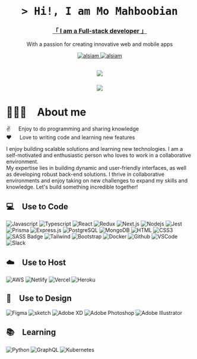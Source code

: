 <!-- Intro  -->
<h1 align="center">
<samp>&gt; Hi!, I am
        <b>Mo Mahboobian</b>
</samp>
</h1>
<h3 align="center"><a href="https://moreel.me">「  I am a Full-stack developer 」</a></h3>
<p align="center"> 
   With a passion for creating innovative web and mobile apps
</p>

<p align="center">
 <a href="https://www.linkedin.com/in/momahboobian/" target="_blank">
  <img src="https://img.shields.io/badge/LinkedIn-0077B5?style=for-the-badge&logo=linkedin&logoColor=white" alt="alsiam"/>
 </a>
        
 <a href="https://moreel.me" target="blank">
  <img src="https://img.shields.io/badge/Website-DC143C?style=for-the-badge&logo=medium&logoColor=white" alt="alsiam" />
 </a>
</p>
<br />

<div align="center">
  <img src="https://visitor-badge.laobi.icu/badge?page_id=momahboobian.momahboobian&"  />
</div>

###

<p align="center">
  <a href="https://github.com/momahboobian"><img src="https://readme-typing-svg.herokuapp.com?font=Fira+Code&weight=500&pause=1000&color=F9D978&width=435&lines=Passionate+Software+Developer+%F0%9F%9A%80;Full-Stack+Enthusiast+%F0%9F%92%BB;Code+Lover+%F0%9F%A7%A1;Tech+Explorer+%F0%9F%8C%8C;Continuous+Learner+%F0%9F%93%9A&center=true&width=380&height=45"></a>
</p>

<!-- <a href="https://komarev.com/ghpvc/?username=momahboobian">
  <img align="right" src="https://komarev.com/ghpvc/?username=momahboobian&label=Visitors&color=orange" />
</a> -->

<!-- About Section -->


# 👨🏻‍💻&emsp;About me

<p>
 ✌️ &emsp; Enjoy to do programming and sharing knowledge <br/>
 ❤️ &emsp; Love to writing code and learning new features <br/>

I enjoy building scalable solutions and learning new technologies. I am a self-motivated and enthusiastic person who loves to work in a collaborative environment. <br/>
My expertise lies in building dynamic and user-friendly interfaces, as well as developing robust back-end solutions. I thrive in collaborative environments and enjoy taking on new challenges to expand my skills and knowledge. Let's build something incredible together!

</p>

###

## 💻&emsp;Use to Code


![Javascript](https://img.shields.io/badge/Javascript-F0DB4F?style=for-the-badge&labelColor=black&logo=javascript&logoColor=F0DB4F)
![Typescript](https://img.shields.io/badge/Typescript-007acc?style=for-the-badge&labelColor=black&logo=typescript&logoColor=007acc)
![React](https://img.shields.io/badge/-React-61DBFB?style=for-the-badge&labelColor=black&logo=react&logoColor=61DBFB)
![Redux](https://img.shields.io/badge/Redux-593D88?style=for-the-badge&logo=redux&logoColor=white)
![Next.js](https://img.shields.io/badge/next.js-000000?style=for-the-badge&logo=nextdotjs&logoColor=white)
![Nodejs](https://img.shields.io/badge/Nodejs-3C873A?style=for-the-badge&labelColor=black&logo=node.js&logoColor=3C873A)
![Jest](https://img.shields.io/badge/jest-C21325?style=for-the-badge&labelColor=black&logo=jest&logoColor=C21325)
![Prisma](https://img.shields.io/badge/Prisma-1B222D?style=for-the-badge&labelColor=black&logo=prisma&logoColor=1B222D)
![Express.js](https://img.shields.io/badge/Express.js-000000?style=for-the-badge&logo=express&logoColor=white)
![PostgreSQL](https://img.shields.io/badge/PostgreSQL-316192?style=for-the-badge&labelColor=black&logo=postgresql&logoColor=316192)
![MongoDB](https://img.shields.io/badge/MongoDB-4EA94B?style=for-the-badge&logo=mongodb&logoColor=white)
![HTML](https://img.shields.io/badge/HTML5-E34F26?style=for-the-badge&logo=html5&logoColor=white)
![CSS3](https://img.shields.io/badge/CSS3-1572B6?style=for-the-badge&logo=css3&logoColor=white)
![SASS Badge](https://img.shields.io/badge/Sass-CC6699?style=for-the-badge&logo=sass&logoColor=white)
![Tailwind](https://img.shields.io/badge/Tailwind_CSS-092749?style=for-the-badge&logo=tailwindcss&logoColor=06B6D4&labelColor=000000)
![Bootstrap](https://img.shields.io/badge/Bootstrap-563D7C?style=for-the-badge&logo=bootstrap&logoColor=white)
![Docker](https://img.shields.io/badge/Docker-2CA5E0?style=for-the-badge&labelColor=black&logo=docker&logoColor=2CA5E0)
![Github](https://img.shields.io/badge/Github-181717?style=for-the-badge&labelColor=black&logo=github&logoColor=181717)
![VSCode](https://img.shields.io/badge/Visual_Studio-0078d7?style=for-the-badge&logo=visual%20studio&logoColor=white)
![Slack](https://img.shields.io/badge/Slack-4A154B?style=for-the-badge&logo=slack&logoColor=white)

## ☁️&emsp;Use to Host

![AWS](https://img.shields.io/badge/AWS-232F3E?style=for-the-badge&labelColor=black&logo=amazon-aws&logoColor=232F3E)
![Netlify](https://img.shields.io/badge/Netlify-00C7B7?style=for-the-badge&labelColor=black&logo=netlify&logoColor=00C7B7)
![Vercel](https://img.shields.io/badge/Vercel-000000?style=for-the-badge&labelColor=black&logo=vercel&logoColor=000000)
![Heroku](https://img.shields.io/badge/Heroku-430098?style=for-the-badge&labelColor=black&logo=heroku&logoColor=430098)

## 🎨&emsp;Use to Design

![Figma](https://img.shields.io/badge/Figma-000000?style=for-the-badge&logo=figma&logoColor=white)
![sketch](https://img.shields.io/badge/sketch-FFB387?style=for-the-badge&logo=sketch&logoColor=white)
![Adobe XD](https://img.shields.io/badge/Adobe_XD-FF61F6?style=for-the-badge&logo=adobe%20xd&logoColor=white)
![Adobe Photoshop](https://img.shields.io/badge/Adobe_Photoshop-31A8FF?style=for-the-badge&logo=adobe%20photoshop&logoColor=white)
![Adobe Illustrator](https://img.shields.io/badge/Adobe_Illustrator-FF9A00?style=for-the-badge&logo=adobe%20illustrator&logoColor=white)

## 📚&emsp;Learning

![Python](https://img.shields.io/badge/Python-3776AB?style=for-the-badge&labelColor=black&logo=python&logoColor=3776AB)
![GraphQL](https://img.shields.io/badge/GraphQL-E10098?style=for-the-badge&labelColor=black&logo=graphql&logoColor=E10098)
![Kubernetes](https://img.shields.io/badge/Kubernetes-326CE5?style=for-the-badge&labelColor=black&logo=kubernetes&logoColor=326CE5)

<br/>

<!-- <h3 align="left">Tech Stack</h3>

###

<div align="left">
  <img src="https://cdn.jsdelivr.net/gh/devicons/devicon/icons/javascript/javascript-original.svg" height="40" alt="javascript logo"  />
  <img width="12" />
  <img src="https://cdn.jsdelivr.net/gh/devicons/devicon/icons/react/react-original.svg" height="40" alt="react logo"  />
  <img width="12" />
  <img src="https://cdn.jsdelivr.net/gh/devicons/devicon/icons/nodejs/nodejs-original.svg" height="40" alt="nodejs logo"  />
  <img width="12" />
  <img src="https://cdn.jsdelivr.net/gh/devicons/devicon/icons/express/express-original.svg" height="40" alt="express logo"  />
  <img width="12" />
  <img src="https://cdn.jsdelivr.net/gh/devicons/devicon/icons/html5/html5-original.svg" height="40" alt="html5 logo"  />
  <img width="12" />
  <img src="https://cdn.jsdelivr.net/gh/devicons/devicon/icons/tailwindcss/tailwindcss-original-wordmark.svg" height="40" alt="tailwindcss logo"  />
  <img width="12" />
  <img src="https://cdn.jsdelivr.net/gh/devicons/devicon/icons/css3/css3-original.svg" height="40" alt="css3 logo"  />
  <img width="12" />
  <img src="https://cdn.jsdelivr.net/gh/devicons/devicon/icons/nextjs/nextjs-original.svg" height="40" alt="nextjs logo"  />
  <img width="12" />
  <img src="https://cdn.jsdelivr.net/gh/devicons/devicon/icons/amazonwebservices/amazonwebservices-original.svg" height="40" alt="amazonwebservices logo"  />
  <img width="12" />
  <img src="https://cdn.jsdelivr.net/gh/devicons/devicon/icons/postgresql/postgresql-original.svg" height="40" alt="postgresql logo"  />
  <img width="12" />
  <img src="https://cdn.jsdelivr.net/gh/devicons/devicon/icons/figma/figma-original.svg" height="40" alt="figma logo"  />
  <img width="12" />
  <img src="https://cdn.jsdelivr.net/gh/devicons/devicon/icons/sketch/sketch-original.svg" height="40" alt="sketch logo"  />
  <img width="12" />
  <img src="https://cdn.jsdelivr.net/gh/devicons/devicon/icons/slack/slack-original.svg" height="40" alt="slack logo"  />
  <img width="12" />
  <img src="https://cdn.jsdelivr.net/gh/devicons/devicon/icons/vscode/vscode-original.svg" height="40" alt="vscode logo"  />
</div>

### -->
<!-- 
<a> 
    <a href="https://github.com/momahboobian"><img alt="Mo Mahboobian's Github Stats" src="https://denvercoder1-github-readme-stats.vercel.app/api?username=momahboobian&show_icons=true&count_private=true&theme=react&border_color=fff&bg_color=0D1117&title_color=F85D7F&icon_color=F8D866" height="192px" width="49.5%"/></a>
  <a href="https://github.com/momahboobian"><img alt="Mo Mahboobian's Top Languages" src="https://denvercoder1-github-readme-stats.vercel.app/api/top-langs/?username=momahboobian&langs_count=8&layout=compact&theme=react&border_color=fff&bg_color=0D1117&title_color=F85D7F&icon_color=F8D866" height="192px" width="49.5%"/></a>
  <br/>
</a>
<!-- 
<p align="center">
  <a href="https://github.com/momahboobian">
    <img src="https://github-readme-streak-stats.herokuapp.com?user=momahboobian&theme=radical&border=fff&background=0D1117" alt="Mo Mahboobian's GitHub Contribution"/>
  </a>
</p>
-->
<!-- 
<p align="center">
  <a href="https://github.com/momahboobian">
    <img src="https://github-profile-summary-cards.vercel.app/api/cards/profile-details?username=momahboobian&theme=radical&border=fff&background=0D1117" alt="Mo Mahboobian's GitHub Contribution"/>
  </a>
</p>

<!-- <h3 align="left">🔥   My Stats :</h3>

###

<div align="center">
  <img src="https://streak-stats.demolab.com?user=momahboobian&locale=en&mode=daily&theme=dark&hide_border=false&border_radius=5&order=3" height="220" alt="streak graph"  />
</div>

<p>
that users love. I enjoy working on projects that have a positive impact on people's lives. I am a self-motivated, hardworking, and goal-oriented individual who is always looking for a challenge to enhance my skills and knowledge. I am a team player who is always willing to help others and share my knowledge with them. I am a fast learner who is always looking for new ways to improve my skills and knowledge. I am a team player who is always willing to help others and share my knowledge with them. I am a fast learner who is always looking for new ways to improve my skills and knowledge. I am a team player who is always willing to help others and share my knowledge with them. I am a fast learner who is always looking for new ways to improve my skills and knowledge. I am a team player who is always willing to help others and share my knowledge with them. I am a fast learner who is always looking for new ways to improve my skills and knowledge.
</p>
### -->
